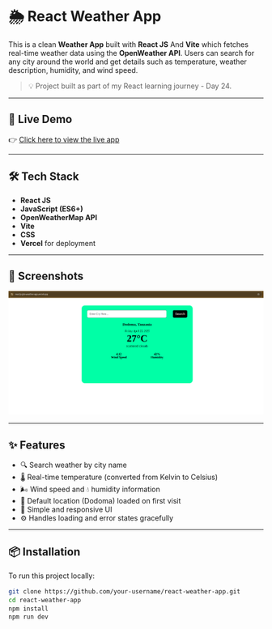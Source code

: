 # 🌦️ React Weather App

This is a clean **Weather App** built with **React JS** And **Vite** which fetches real-time weather data using the **OpenWeather API**. Users can search for any city around the world and get details such as temperature, weather description, humidity, and wind speed.

> 💡 Project built as part of my React learning journey - Day 24.

---

## 🚀 Live Demo

👉 [Click here to view the live app](https://reactjs-jpb-weather-app.vercel.app)

---

## 🛠️ Tech Stack

- **React JS**
- **JavaScript (ES6+)**
- **OpenWeatherMap API**
- **Vite**
- **CSS**
- **Vercel** for deployment

---

## 📸 Screenshots

<img src="./src/assets/weather.png">

---

## ✨ Features

- 🔍 Search weather by city name
- 🌡️ Real-time temperature (converted from Kelvin to Celsius)
- 🌬️ Wind speed and 💧 humidity information
- 📍 Default location (Dodoma) loaded on first visit
- 🧊 Simple and responsive UI
- ⚙️ Handles loading and error states gracefully

---

## 📦 Installation

To run this project locally:

```bash
git clone https://github.com/your-username/react-weather-app.git
cd react-weather-app
npm install
npm run dev
